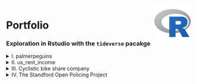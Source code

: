 <img align="right" height="100" src="https://raw.githubusercontent.com/github/explore/80688e429a7d4ef2fca1e82350fe8e3517d3494d/topics/r/r.png"> 

# Portfolio


### Exploration in Rstudio with the `tideverse` pacakge

<details>
<summary>
I. palmerpeguins 
</summary>

- the `palmerpenguins` data set is a pre-loaded  data set in the R: [view](https://allisonhorst.github.io/palmerpenguins/)
-  RMD script: [view](https://github.com/howhowcarabao/Portfolio_R_codes/blob/main/palmerpenguins/Palmer_penguins.Rmd)
- R_markdown html-report-theme:cerulean: [view](https://rpubs.com/vacarlos/cerulean_theme)

</details>

<details>
<summary>
II. us_rent_income
</summary>

- `us_rent_income` is a preloaded data set in the tidyverse package. You can find more information by running ?`us_rent_income`in the terminal.
- R script for tableau analysis: [view](https://github.com/howhowcarabao/Workflow/blob/main/us_rent_income_tableau_script.R)
- tableau dashboard: [view](https://public.tableau.com/app/profile/carlos.vasquez1623/viz/U_S_rentandincome/Dashboard1)

</details>


<details>
<summary>
III. Cyclistic bike share company
</summary>

- project [description](https://github.com/howhowcarabao/Cyclistic-bike-share_analysis/blob/main/README.md)
- RMD script: [view](https://github.com/howhowcarabao/Cyclistic-bike-share_analysis/blob/main/REPORT.Rmd)
- Report and recommendations: Rmarkdown_PDF_report: [view](https://github.com/howhowcarabao/Cyclistic-bike-share_analysis/blob/main/REPORT.pdf)
- Report and recommendations: Rmarkdown_html_report: [view](https://rpubs.com/vacarlos/Cyclistic)

</details>

<details>
<summary>IV. The Standford Open Policing Project</summary>

+ project [description](https://github.com/howhowcarabao/Open-Policing-Project/blob/main/README.md)
+ `Stockton` analysis
    + RMD script [view](https://github.com/howhowcarabao/Open-Policing-Project/blob/main/Stockton_police_script.R)
    + [html report](https://rpubs.com/vacarlos/open-policing-stockton)
+ `Los Angeles` analysis
    + RMD script [view](https://github.com/howhowcarabao/Open-Policing-Project/blob/main/LA_police_script.R)
    + [html report](https://rpubs.com/vacarlos/open-policing-los-angeles)

</details>
